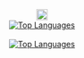 <div align=center>
    <img width=20px height=20px src="https://cdn.jsdelivr.net/gh/devicons/devicon@latest/icons/javascript/javascript-original.svg" />
    <br>
    <a href="https://github.com/bendik-kodehode/github-readme-stats">
        <img src="https://github-readme-stats.vercel.app/api/top-langs/?username=bendik-kodehode&layout=compact&show_icons=true&theme=synthwave" alt="Top Languages">
    </a>
</div>
<br>
<div align=center>
    <a href="https://github.com/bendik-kodehode/github-readme-stats">
        <img src="https://github-readme-stats.vercel.app/api?username=bendik-kodehode&show_icons=true&theme=synthwave" alt="Top Languages">
    </a>
</div>

